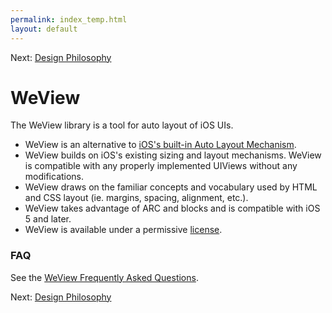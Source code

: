 ```yaml
---
permalink: index_temp.html
layout: default
---
```


Next\: [Design Philosophy](designPhilosophy.html)

<!-- TEMPLATE START -->

WeView
=======

The WeView library is a tool for auto layout of iOS UIs. 

* WeView is an alternative to [iOS's built-in Auto Layout Mechanism](https://developer.apple.com/library/ios/documentation/UserExperience/Conceptual/AutolayoutPG/Articles/Introduction.html).
* WeView builds on iOS's existing sizing and layout mechanisms.  WeView is compatible with any properly implemented UIViews without any modifications.
* WeView draws on the familiar concepts and vocabulary used by HTML and CSS layout (ie. margins, spacing, alignment, etc.).
* WeView takes advantage of ARC and blocks and is compatible with iOS 5 and later.
* WeView is available under a permissive [license](License.html).


### FAQ

See the [WeView Frequently Asked Questions](FAQ.md).

<!-- TEMPLATE END -->

Next\: [Design Philosophy](designPhilosophy.html)